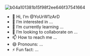 ![b04a101381b15f98f2ee646f37541664](https://github.com/y0urW1z4rD/YoUrW1zArD/assets/173853598/39dc9c89-4d06-4ead-940b-4f53286f3d0e)


- 👋 Hi, I’m @YoUrW1zArD
- 👀 I’m interested in ...
- 🌱 I’m currently learning ...
- 💞️ I’m looking to collaborate on ...
- 📫 How to reach me ...
- 😄 Pronouns: ...
- ⚡ Fun fact: ...

<!---
YoUrW1zArD/YoUrW1zArD is a ✨ special ✨ repository because its `README.md` (this file) appears on your GitHub profile.
You can click the Preview link to take a look at your changes.
--->
